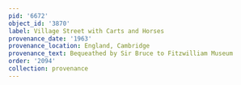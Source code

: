 ```yaml
---
pid: '6672'
object_id: '3870'
label: Village Street with Carts and Horses
provenance_date: '1963'
provenance_location: England, Cambridge
provenance_text: Bequeathed by Sir Bruce to Fitzwilliam Museum
order: '2094'
collection: provenance
---
```

